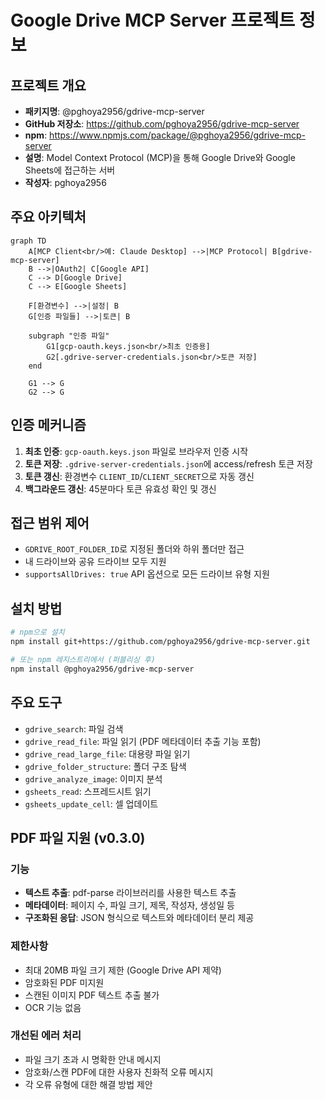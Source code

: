 # Google Drive MCP Server 프로젝트 정보

## 프로젝트 개요
- **패키지명**: @pghoya2956/gdrive-mcp-server
- **GitHub 저장소**: https://github.com/pghoya2956/gdrive-mcp-server
- **npm**: https://www.npmjs.com/package/@pghoya2956/gdrive-mcp-server
- **설명**: Model Context Protocol (MCP)을 통해 Google Drive와 Google Sheets에 접근하는 서버
- **작성자**: pghoya2956

## 주요 아키텍처

```mermaid
graph TD
    A[MCP Client<br/>예: Claude Desktop] -->|MCP Protocol| B[gdrive-mcp-server]
    B -->|OAuth2| C[Google API]
    C --> D[Google Drive]
    C --> E[Google Sheets]
    
    F[환경변수] -->|설정| B
    G[인증 파일들] -->|토큰| B
    
    subgraph "인증 파일"
        G1[gcp-oauth.keys.json<br/>최초 인증용]
        G2[.gdrive-server-credentials.json<br/>토큰 저장]
    end
    
    G1 --> G
    G2 --> G
```

## 인증 메커니즘
1. **최초 인증**: `gcp-oauth.keys.json` 파일로 브라우저 인증 시작
2. **토큰 저장**: `.gdrive-server-credentials.json`에 access/refresh 토큰 저장
3. **토큰 갱신**: 환경변수 `CLIENT_ID`/`CLIENT_SECRET`으로 자동 갱신
4. **백그라운드 갱신**: 45분마다 토큰 유효성 확인 및 갱신

## 접근 범위 제어
- `GDRIVE_ROOT_FOLDER_ID`로 지정된 폴더와 하위 폴더만 접근
- 내 드라이브와 공유 드라이브 모두 지원
- `supportsAllDrives: true` API 옵션으로 모든 드라이브 유형 지원

## 설치 방법
```bash
# npm으로 설치
npm install git+https://github.com/pghoya2956/gdrive-mcp-server.git

# 또는 npm 레지스트리에서 (퍼블리싱 후)
npm install @pghoya2956/gdrive-mcp-server
```

## 주요 도구
- `gdrive_search`: 파일 검색
- `gdrive_read_file`: 파일 읽기 (PDF 메타데이터 추출 기능 포함)
- `gdrive_read_large_file`: 대용량 파일 읽기
- `gdrive_folder_structure`: 폴더 구조 탐색
- `gdrive_analyze_image`: 이미지 분석
- `gsheets_read`: 스프레드시트 읽기
- `gsheets_update_cell`: 셀 업데이트

## PDF 파일 지원 (v0.3.0)

### 기능
- **텍스트 추출**: pdf-parse 라이브러리를 사용한 텍스트 추출
- **메타데이터**: 페이지 수, 파일 크기, 제목, 작성자, 생성일 등
- **구조화된 응답**: JSON 형식으로 텍스트와 메타데이터 분리 제공

### 제한사항
- 최대 20MB 파일 크기 제한 (Google Drive API 제약)
- 암호화된 PDF 미지원
- 스캔된 이미지 PDF 텍스트 추출 불가
- OCR 기능 없음

### 개선된 에러 처리
- 파일 크기 초과 시 명확한 안내 메시지
- 암호화/스캔 PDF에 대한 사용자 친화적 오류 메시지
- 각 오류 유형에 대한 해결 방법 제안
